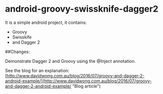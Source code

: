 # android-groovy-swissknife-dagger2

It is a simple android project, it contains:
- Groovy
- Swisskife
- and Dagger 2

##Changes:

Demonstrate Dagger 2 and Groovy using the @Inject annotation.

See the blog for an explanation:
[http://www.davidwong.com.au/blog/2016/07/groovy-and-dagger-2-android-example/](http://www.davidwong.com.au/blog/2016/07/groovy-and-dagger-2-android-example/ "Blog article")